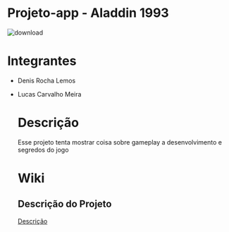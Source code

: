 # Projeto-app - Aladdin 1993
![download](https://github.com/Meira-Lucas/projeto-app/assets/128614213/bdf336b9-d83c-44fa-bc66-0e90e42b059b)

# Integrantes
- Denis Rocha Lemos
- Lucas Carvalho Meira

  # Descrição
  Esse projeto tenta mostrar coisa sobre gameplay a desenvolvimento e segredos do jogo

  # Wiki
  ## Descrição do Projeto
  <a href="https://github.com/Meira-Lucas/projeto-app/wiki/home"> Descrição <a>
